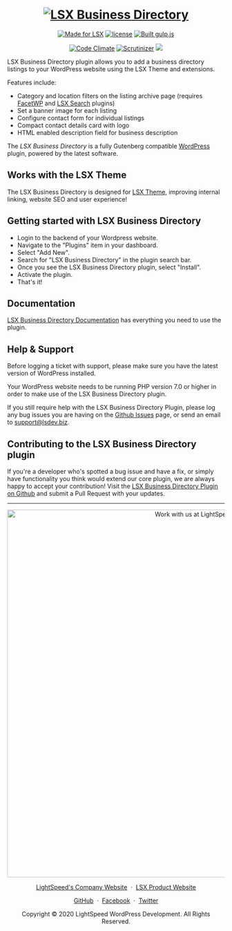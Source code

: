 <h1 align="center"><a target="_blank" href="https://www.lsdev.biz/lsx/extensions/business-directory/"><img src="https://www.lsdev.biz/lsx/wp-content/uploads/2020/09/Logo-LSX-Business-Directory.svg" alt="LSX Business Directory"></a></h1>

<p align="center">
  <a href="https://www.lsdev.biz/lsx/"><img src="https://lsx.lsdev.biz/wp-content/uploads/2019/06/Designed-for-LSX-Theme-blue.png" alt="Made for LSX"></a>
  <a href="https://www.gnu.org/licenses/gpl-3.0.en.html"><img src="https://poser.pugx.org/woocommerce/woocommerce/license" alt="license"></a> 
  <a href="http://gulpjs.com/"><img src="https://img.shields.io/badge/built%20with-gulp.js-green.svg" alt="Built gulp.js"></a>
</p>
<p align="center">
    <a href="https://codeclimate.com/github/lightspeeddevelopment/lsx-business-directory/"><img src="https://codeclimate.com/github/lightspeeddevelopment/lsx-business-directory/badges/gpa.svg" alt="Code Climate"></a>
    <a href="https://scrutinizer-ci.com/g/lightspeeddevelopment/lsx-business-directory/?branch=master"><img src="https://scrutinizer-ci.com/g/lightspeeddevelopment/lsx-customizer/badges/quality-score.png?b=master" alt="Scrutinizer"></a>
  <a href="https://travis-ci.org/github/lightspeeddevelopment/lsx-business-directory"><img src="https://travis-ci.org/lightspeeddevelopment/lsx-business-directory.svg?branch=master"></a>
</p>

LSX Business Directory plugin allows you to add a business directory listings to your WordPress website using the LSX Theme and extensions.

Features include:
* Category and location filters on the listing archive page (requires [FacetWP](https://facetwp.com/) and [LSX Search](https://wordpress.org/plugins/lsx-search/) plugins)
* Set a banner image for each listing
* Configure contact form for individual listings
* Compact contact details card with logo
* HTML enabled description field for business description


The *LSX Business Directory* is a fully Gutenberg compatible [WordPress](https://wordpress.org) plugin, powered by the latest software.

## Works with the LSX Theme

The LSX Business Directory is designed for [LSX Theme](https://lsx.lsdev.biz/), improving internal linking, website SEO and user experience!

## Getting started with LSX Business Directory
* Login to the backend of your Wordpress website.
* Navigate to the "Plugins" item in your dashboard.
* Select "Add New".
* Search for "LSX Business Directory" in the plugin search bar.
* Once you see the LSX Business Directory plugin, select "Install".
* Activate the plugin.
* That's it!

## Documentation

[LSX Business Directory Documentation](https://lsx.lsdev.biz/documentation/business-directory/) has everything you need to use the plugin.

## Help & Support

Before logging a ticket with support, please make sure you have the latest version of WordPress installed.

Your WordPress website needs to be running PHP version 7.0 or higher in order to make use of the LSX Business Directory plugin.

If you still require help with the LSX Business Directory Plugin, please log any bug issues you are having on the [Github Issues](https://github.com/lightspeeddevelopment/lsx-business-directory/issues) page, or send an email to [support@lsdev.biz](support@lsdev.biz).

## Contributing to the LSX Business Directory plugin

If you're a developer who's spotted a bug issue and have a fix, or simply have functionality you think would extend our core plugin, we are always happy to accept your contribution! Visit the [LSX Business Directory Plugin on Github](https://github.com/lightspeeddevelopment/lsx-business-directory/) and submit a Pull Request with your updates.

---
<p align="center">
  <a href="https://www.lsdev.biz/contact/"><img src="https://www.lsdev.biz/wp-content/uploads/2020/02/work-with-lightspeed.png" width="850" alt="Work with us at LightSpeed"></a>
</p>
<p align="center">
  <a href="https://www.lsdev.biz">LightSpeed's Company Website</a> &nbsp;&middot;&nbsp;
  <a href="https://www.lsdev.biz/lsx/">LSX Product Website</a>
</p>
<p align="center">
  <a href="https://github.com/lightspeeddevelopment">GitHub</a> &nbsp;&middot;&nbsp;
  <a href="https://facebook.com/lightspeedwordpressdevelopment">Facebook</a> &nbsp;&middot;&nbsp;
  <a href="https://twitter.com/lightspeedwp">Twitter</a>
</p>
<p align="center">
  Copyright © 2020 LightSpeed WordPress Development. All Rights Reserved.
</p>

